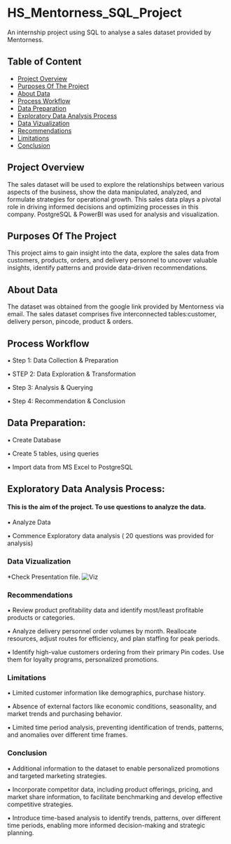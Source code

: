 # HS_Mentorness_SQL_Project
An internship project using SQL to analyse a sales dataset provided by Mentorness.


## Table of Content

- [ Project Overview](#project-overview)
- [ Purposes Of The Project](#purposes-of-the-project)
- [About Data](#about-data)
- [Process Workflow](Process-Workflow)
- [Data Preparation](Data-Preparation)
- [Exploratory Data Analysis Process](#exploratory-data-analysis-process)
- [Data Vizualization](#data-vizualization)
- [Recommendations](#recommendations)
- [Limitations](#limitations)
- [Conclusion](#conclusion)


## Project Overview

The sales dataset will be used to explore the relationships between various aspects of the business, show the data manipulated, analyzed, and formulate strategies for operational growth.
This sales data plays a pivotal role in driving informed decisions and optimizing processes in this company. 
PostgreSQL & PowerBI was used for analysis and visualization.


## Purposes Of The Project

This project aims to gain insight into the data, explore the sales data from customers, products, orders, and delivery personnel to uncover valuable insights, identify patterns and provide data-driven recommendations. 

## About Data

The dataset was obtained from the google link provided by Mentorness via email. The sales dataset comprises five interconnected tables:customer, delivery person, pincode, product & orders.


## Process Workflow

▪ Step 1: Data Collection & Preparation

▪ STEP 2: Data Exploration & Transformation

▪ Step 3: Analysis & Querying

▪ Step 4: Recommendation & Conclusion


 ## **Data Preparation:**  

▪ Create Database

▪ Create 5 tables, using queries

▪ Import data from MS Excel to PostgreSQL


## **Exploratory Data Analysis Process:** 
#### This is the aim of the project. To use questions to analyze the data. 

▪ Analyze Data

▪ Commence Exploratory data analysis ( 20 questions was provided for analysis)


### Data Vizualization
 *Check Presentation file.
![Viz](https://github.com/hanifasalihu/bike-sales/assets/157046638/466565d9-e261-4611-b681-b2326aea94af)

### Recommendations

▪ Review product profitability data and identify most/least profitable products or categories.

▪ Analyze delivery personnel order volumes by month. Reallocate resources, adjust routes for efficiency, and plan staffing for peak periods.

▪ Identify high-value customers ordering from their primary Pin codes. Use them for loyalty programs, personalized promotions.


### Limitations

▪ Limited customer information like demographics, purchase history.

▪ Absence of external factors like economic conditions, seasonality, and market trends and purchasing behavior.

▪ Limited time period analysis, preventing identification of trends, patterns, and anomalies over different time frames.


### Conclusion

▪ Additional information to the dataset to enable personalized promotions and targeted marketing strategies.

▪ Incorporate competitor data, including product offerings, pricing, and market share information, to facilitate benchmarking and develop effective competitive strategies.

▪ Introduce time-based analysis to identify trends, patterns, over different time periods, enabling more informed decision-making and strategic planning.



